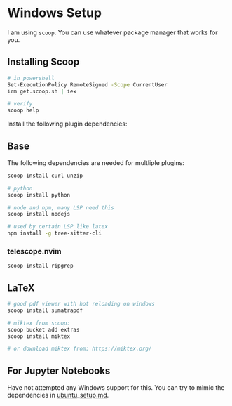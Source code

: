 # Windows Setup
I am using `scoop`. You can use whatever package manager that works for you.

## Installing Scoop
```bash
# in powershell
Set-ExecutionPolicy RemoteSigned -Scope CurrentUser
irm get.scoop.sh | iex

# verify
scoop help
```

Install the following plugin dependencies:

## Base
The following dependencies are needed for multliple plugins:
```bash
scoop install curl unzip

# python
scoop install python

# node and npm, many LSP need this
scoop install nodejs

# used by certain LSP like latex
npm install -g tree-sitter-cli
```

### telescope.nvim
```bash
scoop install ripgrep
```

## LaTeX
```bash
# good pdf viewer with hot reloading on windows
scoop install sumatrapdf

# miktex from scoop:
scoop bucket add extras
scoop install miktex

# or download miktex from: https://miktex.org/
```

## For Jupyter Notebooks
Have not attempted any Windows support for this. You can try to mimic the dependencies in [ubuntu_setup.md](ubuntu_setup.md).

